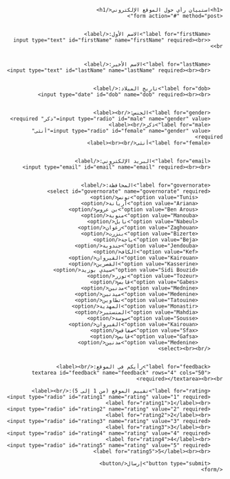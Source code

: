 <!DOCTYPE html>
<html lang="ar">
<head>
    <meta charset="UTF-8">
    <meta name="viewport" content="width=device-width, initial-scale=1.0">
    <title>استبيان رأي حول الموقع</title>
</head>
<body style="font-family: 'Arial', sans-serif; direction: rtl; text-align: right;">

    <h1>استبيان رأي حول الموقع الإلكتروني</h1>
    <form action="#" method="post">

        
        <label for="firstName">الاسم الأول:</label>
        <input type="text" id="firstName" name="firstName" required><br><br>

        
        <label for="lastName">الاسم الأخير:</label>
        <input type="text" id="lastName" name="lastName" required><br><br>


        <label for="dob">تاريخ الميلاد:</label>
        <input type="date" id="dob" name="dob" required><br><br>

        
        <label for="gender">الجنس:</label><br>
        <input type="radio" id="male" name="gender" value="ذكر" required>
        <label for="male">ذكر</label><br>
        <input type="radio" id="female" name="gender" value="أنثى" required>
        <label for="female">أنثى</label><br><br>


        <label for="email">البريد الإلكتروني:</label>
        <input type="email" id="email" name="email" required><br><br>

        
        <label for="governorate">المحافظة:</label>
        <select id="governorate" name="governorate" required>
            <option value="Tunis">تونس</option>
            <option value="Ariana">أريانة</option>
            <option value="Ben Arous">بن عروس</option>
            <option value="Manouba">منوبة</option>
            <option value="Nabeul">نابل</option>
            <option value="Zaghouan">زغوان</option>
            <option value="Bizerte">بنزرت</option>
            <option value="Beja">باجة</option>
            <option value="Jendouba">جندوبة</option>
            <option value="Kef">الكاف</option>
            <option value="Kairouan">القيروان</option>
            <option value="Kasserine">القصرين</option>
            <option value="Sidi Bouzid">سيدي بوزيد</option>
            <option value="Tozeur">توزر</option>
            <option value="Gabes">قابس</option>
            <option value="Mednine">مدنين</option>
            <option value="Medenine">ميدنين</option>
            <option value="Tatouine">تطاوين</option>
            <option value="Monastir">المهدية</option>
            <option value="Mahdia">المنستير</option>
            <option value="Sousse">سوسة</option>
            <option value="Kairouan">القيروان</option>
            <option value="Sfax">صفاقس</option>
            <option value="Gafsa">قابس</option>
            <option value="Medenine">مدنين</option>
        </select><br><br>

        
        <label for="feedback">رأيكم في الموقع:</label><br>
        <textarea id="feedback" name="feedback" rows="4" cols="50" required></textarea><br><br>

        <label for="rating">تقييم الموقع (من 1 إلى 5):</label><br>
        <input type="radio" id="rating1" name="rating" value="1" required>
        <label for="rating1">1</label><br>
        <input type="radio" id="rating2" name="rating" value="2" required>
        <label for="rating2">2</label><br>
        <input type="radio" id="rating3" name="rating" value="3" required>
        <label for="rating3">3</label><br>
        <input type="radio" id="rating4" name="rating" value="4" required>
        <label for="rating4">4</label><br>
        <input type="radio" id="rating5" name="rating" value="5" required>
        <label for="rating5">5</label><br><br>

        <button type="submit">إرسال</button>
    </form>

</body>
</html>
